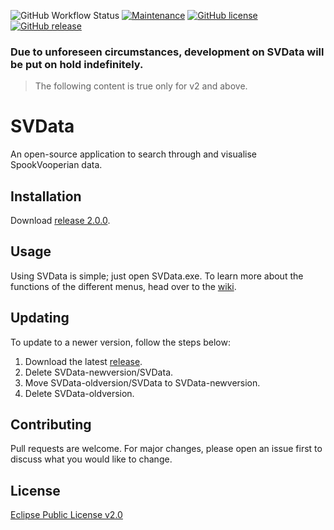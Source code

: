 ![GitHub Workflow Status](https://img.shields.io/github/workflow/status/actions/toolkit/toolkit-unit-tests)
[![Maintenance](https://img.shields.io/badge/Maintained%3F-yes-green.svg)](https://GitHub.com/asdiapotatisen/SVData/graphs/commit-activity)
[![GitHub license](https://img.shields.io/github/license/asdiapotatisen/SVData.svg)](https://github.com/asdiapotatisen/SVData/blob/main/LICENSE)
[![GitHub release](https://img.shields.io/github/release/asdiapotatisen/SVData.svg)](https://GitHub.com/asdiapotatisen/SVData/releases)


### Due to unforeseen circumstances, development on SVData will be put on hold indefinitely.  


> The following content is true only for v2 and above.
# SVData
An open-source application to search through and visualise SpookVooperian data.

## Installation

Download [release 2.0.0](https://github.com/asdiapotatisen/SVData/releases/tag/v2.0.0).

## Usage

Using SVData is simple; just open SVData.exe. To learn more about the functions of the different menus, head over to the [wiki](https://github.com/asdiapotatisen/SVData/wik).

## Updating

To update to a newer version, follow the steps below:
1. Download the latest [release](https://github.com/asdiapotatisen/SVData/releases).
2. Delete SVData-newversion/SVData.
3. Move SVData-oldversion/SVData to SVData-newversion.
4. Delete SVData-oldversion.

## Contributing
Pull requests are welcome. For major changes, please open an issue first to discuss what you would like to change.

## License
[Eclipse Public License v2.0](https://choosealicense.com/licenses/epl-2.0/)
